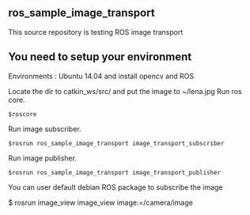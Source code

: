 ros_sample_image_transport
----------------------
This source repository is testing ROS image transport

You need to setup your environment
--------------------------------------
Environments : Ubuntu 14.04 and install opencv and ROS

Locate the dir to catkin_ws/src/ and put the image to ~/lena.jpg
Run ros core.

	$roscore

Run image subscriber.

	$rosrun ros_sample_image_transport image_transport_subscriber

Run image publisher.

	$rosrun ros_sample_image_transport image_transport_publisher

You can user default debian ROS package to subscribe the image

   $ rosrun image_view image_view image:=/camera/image
